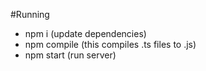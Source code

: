 #Running
- npm i (update dependencies)
- npm compile (this compiles .ts files to .js)
- npm start (run server)